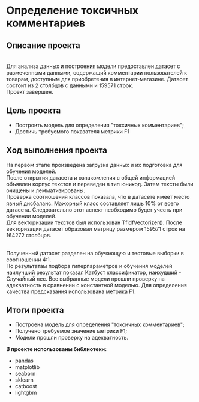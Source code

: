# Определение токсичных комментариев
## Описание проекта

<br>Для анализа данных и построения модели предоставлен датасет с размеченными данными, содержащий комментарии пользователей к товарам, доступным для приобретения в интернет-магазине.
 Датасет состоит из 2 столбцов с данными и 159571 строк.
<br>Проект завершен.

## Цель проекта
- Построить модель для определения "токсичных комментариев";
- Достичь требуемого показателя метрики F1

## Ход выполнения проекта
На первом этапе произведена загрузка данных и их подготовка для обучения моделей.
<br>После открытия датасета и ознакомления с общей информацией объявлен корпус текстов и переведен в тип юникод. Затем тексты были очищены и лемматизированы.
<br>Проверка соотношения классов показала, что в датасете имеет место явный дисбаланс. Мажорный класс составляет лишь 10% от всего датасета. 
Следовательно этот аспект необходимо будет учесть при обучении моделей.
<br>Для векторизации текстов был использован TfidfVectorizer(). После векторизации датасет  образовал матрицу размером 159571 строк на 164272 столбцов.

<br>Полученный датасет разделен на обучающую и тестовые выборки в соотношении 4:1.
<br>По результатам подбора гиперпараметров и обучения моделей наилучший результат показал Катбуст классификатор, наихудший - Случайный лес. 
Все выбранные модели прошли проверку на адекватность в сравнении с константной моделью. Для определения качества предсказания использована метрика F1.

## Итоги проекта
- Построена модель для определения "токсичных комментариев";
- Получено требуемое значение метрики F1;
- Модели прошли проверку на адекватность.

**В проекте использованы библиотеки:**
- pandas
- matplotlib
- seaborn
- sklearn
- catboost
- lightgbm
